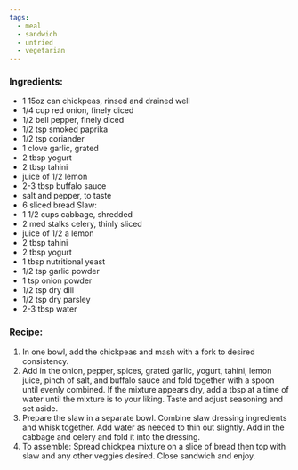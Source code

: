 ```yaml
---
tags:
  - meal
  - sandwich
  - untried
  - vegetarian
---
```

### Ingredients:
- 1 15oz can chickpeas, rinsed and drained well
- 1/4 cup red onion, finely diced
- 1/2 bell pepper, finely diced
- 1/2 tsp smoked paprika
- 1/2 tsp coriander
- 1 clove garlic, grated
- 2 tbsp yogurt
- 2 tbsp tahini
- juice of 1/2 lemon
- 2-3 tbsp buffalo sauce
- salt and pepper, to taste
- 6 sliced bread
Slaw: 
- 1 1/2 cups cabbage, shredded
- 2 med stalks celery, thinly sliced
- juice of 1/2 a lemon
- 2 tbsp tahini
- 2 tbsp yogurt
- 1 tbsp nutritional yeast
- 1/2 tsp garlic powder
- 1 tsp onion powder
- 1/2 tsp dry dill
- 1/2 tsp dry parsley
- 2-3 tbsp water
### Recipe:
1. In one bowl, add the chickpeas and mash with a fork to desired consistency. 
2. Add in the onion, pepper, spices, grated garlic, yogurt, tahini, lemon juice, pinch of salt, and buffalo sauce and fold together with a spoon until evenly combined. If the mixture appears dry, add a tbsp at a time of water until the mixture is to your liking. Taste and adjust seasoning and set aside. 
3. Prepare the slaw in a separate bowl. Combine slaw dressing ingredients and whisk together. Add water as needed to thin out slightly. Add in the cabbage and celery and fold it into the dressing. 
4. To assemble: Spread chickpea mixture on a slice of bread then top with slaw and any other veggies desired. Close sandwich and enjoy. 